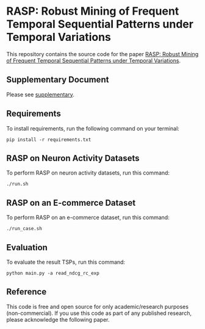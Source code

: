 # RASP: Robust Mining of Frequent Temporal Sequential Patterns under Temporal Variations

This repository contains the source code for the paper [RASP: Robust Mining of Frequent Temporal Sequential Patterns under Temporal Variations](https://).

## Supplementary Document

Please see [supplementary](./supplementary.pdf).

## Requirements

To install requirements, run the following command on your terminal:
```setup
pip install -r requirements.txt
```

## RASP on Neuron Activity Datasets

To perform RASP on neuron activity datasets, run this command:

```
./run.sh
```

## RASP on an E-commerce Dataset

To perform RASP on an e-commerce dataset, run this command:

```
./run_case.sh
```

## Evaluation

To evaluate the result TSPs, run this command:

```
python main.py -a read_ndcg_rc_exp
```

## Reference

This code is free and open source for only academic/research purposes (non-commercial). If you use this code as part of any published research, please acknowledge the following paper.
```

```
